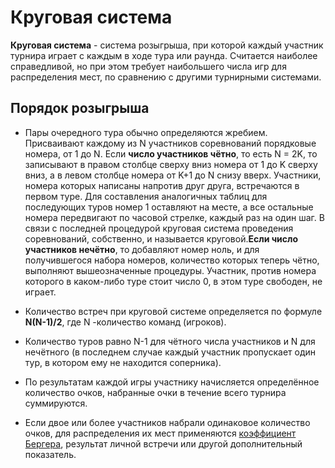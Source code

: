 Круговая система
================

**Круговая система** - система розыгрыша, при которой каждый участник турнира играет с каждым в ходе тура или раунда. Считается наиболее справедливой, но при этом требует наибольшего числа игр для распределения мест, по сравнению с другими турнирными системами.

Порядок розыгрыша
-----------------

*   Пары очередного тура обычно определяются жребием. Присваивают каждому из N участников соревнований порядковые номера, от 1 до N. Если **число участников чётно**, то есть N = 2K, то записывают в правом столбце сверху вниз номера от 1 до K сверху вниз, а в левом столбце номера от K+1 до N снизу вверх. Участники, номера которых написаны напротив друг друга, встречаются в первом туре. Для составления аналогичных таблиц для последующих туров номер 1 оставляют на месте, а все остальные номера передвигают по часовой стрелке, каждый раз на один шаг. В связи с последней процедурой круговая система проведения соревнований, собственно, и называется круговой.**Если число участников нечётно**, то добавляют номер ноль, и для получившегося набора номеров, количество которых теперь чётно, выполняют вышеозначенные процедуры. Участник, против номера которого в каком-либо туре стоит число 0, в этом туре свободен, не играет.
    
*   Количество встреч при круговой системе определяется по формуле **N(N-1)/2**, где N -количество команд (игроков).
    
*   Количество туров равно N-1 для чётного числа участников и N для нечётного (в последнем случае каждый участник пропускает один тур, в котором ему не находится соперника).
    
*   По результатам каждой игры участнику начисляется определённое количество очков, набранные очки в течение всего турнира суммируются.
    
*   Если двое или более участников набрали одинаковое количество очков, для распределения их мест применяются [коэффициент Бергера](./berger), результат личной встречи или другой дополнительный показатель.
